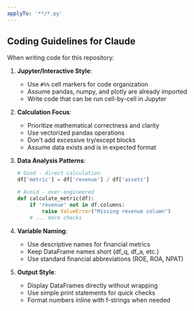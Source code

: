 ```yaml
---
applyTo: '**/*.py'
---
```

## Coding Guidelines for Claude

When writing code for this repository:

1. **Jupyter/Interactive Style**:
   - Use `#%%` cell markers for code organization
   - Assume pandas, numpy, and plotly are already imported
   - Write code that can be run cell-by-cell in Jupyter

2. **Calculation Focus**:
   - Prioritize mathematical correctness and clarity
   - Use vectorized pandas operations
   - Don't add excessive try/except blocks
   - Assume data exists and is in expected format

3. **Data Analysis Patterns**:
   ```python
   # Good - direct calculation
   df['metric'] = df['revenue'] / df['assets']
   
   # Avoid - over-engineered
   def calculate_metric(df):
       if 'revenue' not in df.columns:
           raise ValueError("Missing revenue column")
       # ... more checks
   ```

4. **Variable Naming**:
   - Use descriptive names for financial metrics
   - Keep DataFrame names short (df_q, df_a, etc.)
   - Use standard financial abbreviations (ROE, ROA, NPAT)

5. **Output Style**:
   - Display DataFrames directly without wrapping
   - Use simple print statements for quick checks
   - Format numbers inline with f-strings when needed